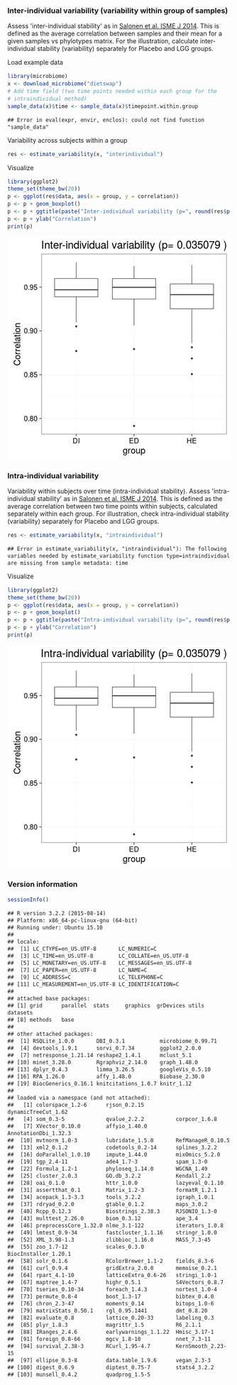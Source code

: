 ### Inter-individual variability (variability within group of samples)

Assess 'inter-individual stability' as in [Salonen et al. ISME J 2014](http://www.nature.com/ismej/journal/v8/n11/full/ismej201463a.html). This is defined as the average correlation between samples and their mean for a given samples vs phylotypes matrix. For the illustration, calculate inter-individual stability (variability) separately for Placebo and LGG groups.

Load example data


```r
library(microbiome)
x <- download_microbiome("dietswap")
# Add time field (two time points needed within each group for the 
# intraindividual method)
sample_data(x)$time <- sample_data(x)$timepoint.within.group
```

```
## Error in eval(expr, envir, enclos): could not find function "sample_data"
```


Variability across subjects within a group


```r
res <- estimate_variability(x, "interindividual")
```


Visualize


```r
library(ggplot2)
theme_set(theme_bw(20))
p <- ggplot(res$data, aes(x = group, y = correlation))
p <- p + geom_boxplot()
p <- p + ggtitle(paste("Inter-individual variability (p=", round(res$p.value, 6), ")"))
p <- p + ylab("Correlation")
print(p)
```

![plot of chunk variability-example2d](figure/variability-example2d-1.png)


### Intra-individual variability

Variability within subjects over time (intra-individual stability). Assess 'intra-individual stability' as in [Salonen et al. ISME J 2014](http://www.nature.com/ismej/journal/v8/n11/full/ismej201463a.html). This is defined as the average correlation between two time points within subjects, calculated separately within each group. For illustration, check intra-individual stability (variability) separately for Placebo and LGG groups.


```r
res <- estimate_variability(x, "intraindividual")
```

```
## Error in estimate_variability(x, "intraindividual"): The following variables needed by estimate_variability function type=intraindividual are missing from sample metadata: time
```


Visualize


```r
library(ggplot2)
theme_set(theme_bw(20))
p <- ggplot(res$data, aes(x = group, y = correlation))
p <- p + geom_boxplot()
p <- p + ggtitle(paste("Intra-individual variability (p=", round(res$p.value, 6), ")"))
p <- p + ylab("Correlation")
print(p)
```

![plot of chunk variability-intra](figure/variability-intra-1.png)


### Version information


```r
sessionInfo()
```

```
## R version 3.2.2 (2015-08-14)
## Platform: x86_64-pc-linux-gnu (64-bit)
## Running under: Ubuntu 15.10
## 
## locale:
##  [1] LC_CTYPE=en_US.UTF-8       LC_NUMERIC=C              
##  [3] LC_TIME=en_US.UTF-8        LC_COLLATE=en_US.UTF-8    
##  [5] LC_MONETARY=en_US.UTF-8    LC_MESSAGES=en_US.UTF-8   
##  [7] LC_PAPER=en_US.UTF-8       LC_NAME=C                 
##  [9] LC_ADDRESS=C               LC_TELEPHONE=C            
## [11] LC_MEASUREMENT=en_US.UTF-8 LC_IDENTIFICATION=C       
## 
## attached base packages:
## [1] grid      parallel  stats     graphics  grDevices utils     datasets 
## [8] methods   base     
## 
## other attached packages:
##  [1] RSQLite_1.0.0       DBI_0.3.1           microbiome_0.99.71 
##  [4] devtools_1.9.1      sorvi_0.7.34        ggplot2_2.0.0      
##  [7] netresponse_1.21.14 reshape2_1.4.1      mclust_5.1         
## [10] minet_3.28.0        Rgraphviz_2.14.0    graph_1.48.0       
## [13] dplyr_0.4.3         limma_3.26.5        googleVis_0.5.10   
## [16] RPA_1.26.0          affy_1.48.0         Biobase_2.30.0     
## [19] BiocGenerics_0.16.1 knitcitations_1.0.7 knitr_1.12         
## 
## loaded via a namespace (and not attached):
##   [1] colorspace_1.2-6      rjson_0.2.15          dynamicTreeCut_1.62  
##   [4] som_0.3-5             qvalue_2.2.2          corpcor_1.6.8        
##   [7] XVector_0.10.0        affyio_1.40.0         AnnotationDbi_1.32.3 
##  [10] mvtnorm_1.0-3         lubridate_1.5.0       RefManageR_0.10.5    
##  [13] xml2_0.1.2            codetools_0.2-14      splines_3.2.2        
##  [16] doParallel_1.0.10     impute_1.44.0         mixOmics_5.2.0       
##  [19] tgp_2.4-11            ade4_1.7-3            spam_1.3-0           
##  [22] Formula_1.2-1         phyloseq_1.14.0       WGCNA_1.49           
##  [25] cluster_2.0.3         GO.db_3.2.2           Kendall_2.2          
##  [28] oai_0.1.0             httr_1.0.0            lazyeval_0.1.10      
##  [31] assertthat_0.1        Matrix_1.2-3          formatR_1.2.1        
##  [34] acepack_1.3-3.3       tools_3.2.2           igraph_1.0.1         
##  [37] rdryad_0.2.0          gtable_0.1.2          maps_3.0.2           
##  [40] Rcpp_0.12.3           Biostrings_2.38.3     RJSONIO_1.3-0        
##  [43] multtest_2.26.0       biom_0.3.12           ape_3.4              
##  [46] preprocessCore_1.32.0 nlme_3.1-122          iterators_1.0.8      
##  [49] lmtest_0.9-34         fastcluster_1.1.16    stringr_1.0.0        
##  [52] XML_3.98-1.3          zlibbioc_1.16.0       MASS_7.3-45          
##  [55] zoo_1.7-12            scales_0.3.0          BiocInstaller_1.20.1 
##  [58] solr_0.1.6            RColorBrewer_1.1-2    fields_8.3-6         
##  [61] curl_0.9.4            gridExtra_2.0.0       memoise_0.2.1        
##  [64] rpart_4.1-10          latticeExtra_0.6-26   stringi_1.0-1        
##  [67] maptree_1.4-7         highr_0.5.1           S4Vectors_0.8.7      
##  [70] tseries_0.10-34       foreach_1.4.3         nortest_1.0-4        
##  [73] permute_0.8-4         boot_1.3-17           bibtex_0.4.0         
##  [76] chron_2.3-47          moments_0.14          bitops_1.0-6         
##  [79] matrixStats_0.50.1    rgl_0.95.1441         dmt_0.8.20           
##  [82] evaluate_0.8          lattice_0.20-33       labeling_0.3         
##  [85] plyr_1.8.3            magrittr_1.5          R6_2.1.1             
##  [88] IRanges_2.4.6         earlywarnings_1.1.22  Hmisc_3.17-1         
##  [91] foreign_0.8-66        mgcv_1.8-10           nnet_7.3-11          
##  [94] survival_2.38-3       RCurl_1.95-4.7        KernSmooth_2.23-15   
##  [97] ellipse_0.3-8         data.table_1.9.6      vegan_2.3-3          
## [100] digest_0.6.9          diptest_0.75-7        stats4_3.2.2         
## [103] munsell_0.4.2         quadprog_1.5-5
```

